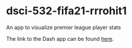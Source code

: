 # dsci-532-fifa21-rrrohit1
An app to visualize premier league player stats

The link to the Dash app can be found [here](https://dsci-532-fifa21-rrrohit1.herokuapp.com/).
